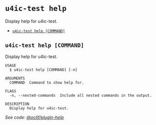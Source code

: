 # `u4ic-test help`

Display help for u4ic-test.

-   [`u4ic-test help [COMMAND]`](#u4ic-test-help-command)

## `u4ic-test help [COMMAND]`

Display help for u4ic-test.

```
USAGE
  $ u4ic-test help [COMMAND] [-n]

ARGUMENTS
  COMMAND  Command to show help for.

FLAGS
  -n, --nested-commands  Include all nested commands in the output.

DESCRIPTION
  Display help for u4ic-test.
```

_See code: [@oclif/plugin-help](https://github.com/oclif/plugin-help/blob/v5.1.12/src/commands/help.ts)_

